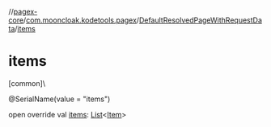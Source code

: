 //[pagex-core](../../../index.md)/[com.mooncloak.kodetools.pagex](../index.md)/[DefaultResolvedPageWithRequestData](index.md)/[items](items.md)

# items

[common]\

@SerialName(value = &quot;items&quot;)

open override val [items](items.md): [List](https://kotlinlang.org/api/latest/jvm/stdlib/kotlin.collections/-list/index.html)&lt;[Item](index.md)&gt;

